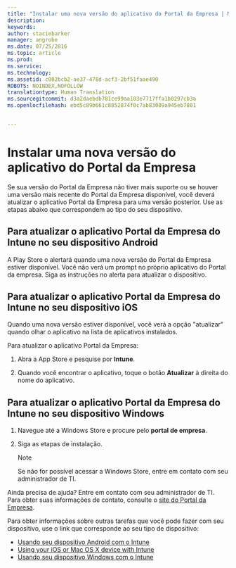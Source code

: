 ```yaml
---
title: "Instalar uma nova versão do aplicativo do Portal da Empresa | Microsoft Intune"
description: 
keywords: 
author: staciebarker
manager: angrobe
ms.date: 07/25/2016
ms.topic: article
ms.prod: 
ms.service: 
ms.technology: 
ms.assetid: c002bcb2-ae37-478d-acf3-2bf51faae490
ROBOTS: NOINDEX,NOFOLLOW
translationtype: Human Translation
ms.sourcegitcommit: d3a2daebdb781ce99aa103e7717ffa1b0297cb3a
ms.openlocfilehash: ebd5c89b661c8852874f0c7ab83009a945eb7801


---
```


# Instalar uma nova versão do aplicativo do Portal da Empresa

Se sua versão do Portal da Empresa não tiver mais suporte ou se houver uma versão mais recente do Portal da Empresa disponível, você deverá atualizar o aplicativo Portal da Empresa para uma versão posterior. Use as etapas abaixo que correspondem ao tipo do seu dispositivo.

## Para atualizar o aplicativo Portal da Empresa do Intune no seu dispositivo Android

A Play Store o alertará quando uma nova versão do Portal da Empresa estiver disponível. Você não verá um prompt no próprio aplicativo do Portal da empresa. Siga as instruções no alerta para atualizar o dispositivo.

## Para atualizar o aplicativo Portal da Empresa do Intune no seu dispositivo iOS

Quando uma nova versão estiver disponível, você verá a opção "atualizar" quando olhar o aplicativo na lista de aplicativos instalados.  

Para atualizar o aplicativo Portal da Empresa:

1. Abra a App Store e pesquise por **Intune**.

2. Quando você encontrar o aplicativo, toque o botão **Atualizar** à direita do nome do aplicativo.

## Para atualizar o aplicativo Portal da Empresa do Intune no seu dispositivo Windows

1.  Navegue até a Windows Store e procure pelo **portal de empresa**.

2.  Siga as etapas de instalação.

    > [!NOTE]
    > Se não for possível acessar a Windows Store, entre em contato com seu administrador de TI.


Ainda precisa de ajuda? Entre em contato com seu administrador de TI. Para obter suas informações de contato, consulte o [site do Portal da Empresa](http://portal.manage.microsoft.com).

Para obter informações sobre outras tarefas que você pode fazer com seu dispositivo, use o link que corresponde ao seu tipo de dispositivo:

- [Usando seu dispositivo Android com o Intune](using-your-android-device-with-intune.md)</br>
- [Using your iOS or Mac OS X device with Intune](using-your-ios-or-mac-os-x-device-with-intune.md)</br>
- [Usando seu dispositivo Windows com o Intune](using-your-windows-device-with-intune.md)



<!--HONumber=Aug16_HO4-->


